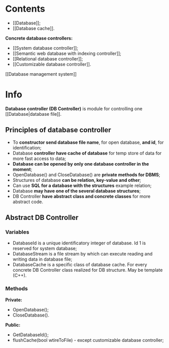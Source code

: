 # Contents
- [[Database]];
- [[Database cache]].

**Concrete database controllers:**
- [[System database controller]];
- [[Semantic web database with indexing controller]];
- [[Relational database controller]];
- [[Customizable database controller]].

[[Database management system]]

# Info
**Database controller (DB Controller)** is module for controlling one [[Database|database file]].

## Principles of database controller
- To **constructor send database file name**, for open database, **and id**, for identification;
- Database **controller have cache of database** for temp store of data for more fast access to data;
- **Database can be opened by only one database controller in the moment**;
- OpenDatabase() and CloseDatabase() are **private methods for DBMS**;
- Structures of database **can be relation, key-value and other**;
- Can use **SQL for a database with the structures** example relation;
- Database **may have one of the several database structures**;
- DB Controller **have abstract class and concrete classes** for more abstract code.

## Abstract DB Controller

### Variables
- DatabaseId is a unique identificatory integer of database. Id 1 is reserved for system database;
- DatabaseStream is a file stream by which can execute reading and writing data in database file;
- DatabaseCache is a specific class of database cache. For every concrete DB Controller class realized for DB structure. May be template (C++).

### Methods
**Private:**
- OpenDatabase();
- CloseDatabase().

**Public:**
- GetDatabaseId();
- flushCache(bool wtireToFile) - except customizable database controller;